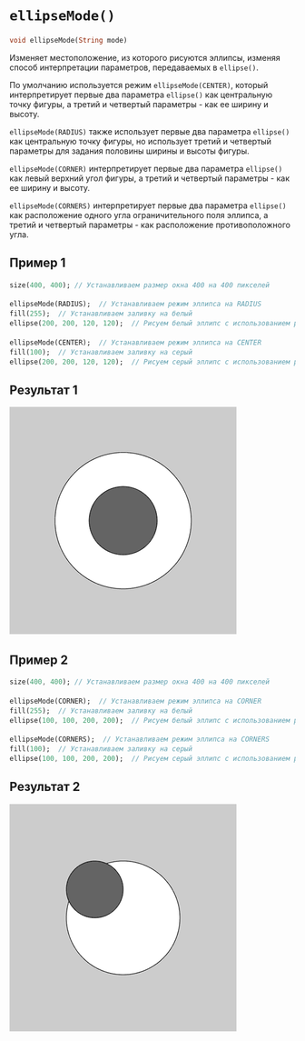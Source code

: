 # `ellipseMode()`

```dart
void ellipseMode(String mode)
```

Изменяет местоположение, из которого рисуются эллипсы, изменяя способ интерпретации параметров, передаваемых в `ellipse()`.

По умолчанию используется режим `ellipseMode(CENTER)`, который интерпретирует первые два параметра `ellipse()` как центральную точку фигуры, а третий и четвертый параметры - как ее ширину и высоту.

`ellipseMode(RADIUS)` также использует первые два параметра `ellipse()` как центральную точку фигуры, но использует третий и четвертый параметры для задания половины ширины и высоты фигуры.

`ellipseMode(CORNER)` интерпретирует первые два параметра `ellipse()` как левый верхний угол фигуры, а третий и четвертый параметры - как ее ширину и высоту.

`ellipseMode(CORNERS)` интерпретирует первые два параметра `ellipse()` как расположение одного угла ограничительного поля эллипса, а третий и четвертый параметры - как расположение противоположного угла.

## Пример 1

```dart
size(400, 400); // Устанавливаем размер окна 400 на 400 пикселей

ellipseMode(RADIUS);  // Устанавливаем режим эллипса на RADIUS
fill(255);  // Устанавливаем заливку на белый
ellipse(200, 200, 120, 120);  // Рисуем белый эллипс с использованием режима RADIUS

ellipseMode(CENTER);  // Устанавливаем режим эллипса на CENTER
fill(100);  // Устанавливаем заливку на серый
ellipse(200, 200, 120, 120);  // Рисуем серый эллипс с использованием режима CENTER
```

## Результат 1

<img src="/_images/ellipseMode_1.png" width="400" height="400" />

## Пример 2

```dart
size(400, 400); // Устанавливаем размер окна 400 на 400 пикселей

ellipseMode(CORNER);  // Устанавливаем режим эллипса на CORNER
fill(255);  // Устанавливаем заливку на белый
ellipse(100, 100, 200, 200);  // Рисуем белый эллипс с использованием режима CORNER

ellipseMode(CORNERS);  // Устанавливаем режим эллипса на CORNERS
fill(100);  // Устанавливаем заливку на серый
ellipse(100, 100, 200, 200);  // Рисуем серый эллипс с использованием режима CORNERS
```

## Результат 2

<img src="/_images/ellipseMode_2.png" width="400" height="400" />
